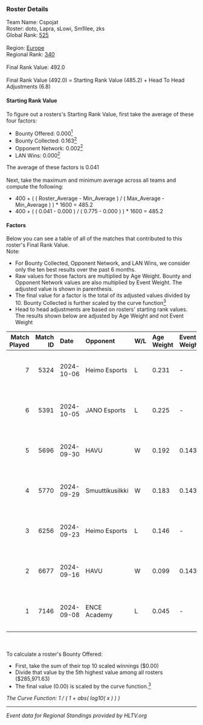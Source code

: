 ### Roster Details<br />
Team Name: Cspojat<br />
Roster: doto, Lapra, sLowi, Sm1llee, zks<br />
Global Rank: [525](../../standings_global_2025_02_28.md)<br />
<br />
Region: [Europe]( ../../standings_europe_2025_02_28.md)<br />
Regional Rank: [340]( ../../standings_europe_2025_02_28.md)<br />
<br />
Final Rank Value:  492.0<br />
<br />
Final Rank Value (492.0) = Starting Rank Value (485.2) + Head To Head Adjustments (6.8)<br />

#### Starting Rank Value<br />
To figure out a rosters's Starting Rank Value, first take the average of these four factors:<br />
- Bounty Offered: 0.000[<sup>1</sup>](#table2)
- Bounty Collected: 0.163[<sup>2</sup>](#table1)
- Opponent Network: 0.002[<sup>2</sup>](#table1)
- LAN Wins: 0.000[<sup>2</sup>](#table1)

The average of these factors is 0.041<br />
<br />
Next, take the maximum and minimum average across all teams and compute the following:<br />
- 400 + ( ( Roster_Average - Min_Average ) / ( Max_Average - Min_Average ) ) * 1600 = 485.2
- 400 + ( ( 0.041 - 0.000 ) / ( 0.775 - 0.000 ) ) * 1600 = 485.2


#### Factors<br />
Below you can see a table of all of the matches that contributed to this roster's Final Rank Value.<br />
Note:<br />

- For Bounty Collected, Opponent Network, and LAN Wins, we consider only the ten best results over the past 6 months.
- Raw values for those factors are multiplied by Age Weight. Bounty and Opponent Network values are also multiplied by Event Weight. The adjusted value is shown in parenthesis.
- The final value for a factor is the total of its adjusted values divided by 10. Bounty Collected is further scaled by the curve function[<sup>3</sup>](#curveFunction)
- Head to head adjustments are based on rosters' starting rank values. The results shown below are adjusted by Age Weight and not Event Weight
<span id="table1"></span><br />


| Match Played | Match ID | Date       | Opponent        | W/L | Age Weight | Event Weight | Bounty Collected | Opponent Network | LAN Wins  | H2H Adj. | Roster                              |
| -: | -: | :- | :- | :- | :- | :- | :- | :- | :- | -: | :- |
|            7 |     5324 | 2024-10-06 | Heimo Esports   | L   | 0.231      | -            | -                | -                | -         |    -1.25 | doto, Lapra, sLowi, Sm1llee, zks    |
|            6 |     5391 | 2024-10-05 | JANO Esports    | L   | 0.225      | -            | -                | -                | -         |    -0.54 | doto, Lapra, sLowi, Sm1llee, zks    |
|            5 |     5696 | 2024-09-30 | HAVU            | W   | 0.192      | 0.143        | 0.002 (0.000)    | 0.313 (0.009)    | 0 (0.000) |     4.43 | doto, Lapra, sLowi, Sm1llee, zks    |
|            4 |     5770 | 2024-09-29 | Smuuttikusilkki | W   | 0.183      | 0.143        | 0.000 (0.000)    | 0.101 (0.003)    | 0 (0.000) |     2.77 | doto, Lapra, m0n0xx, sLowi, Sm1llee |
|            3 |     6256 | 2024-09-23 | Heimo Esports   | L   | 0.146      | -            | -                | -                | -         |    -0.79 | doto, Lapra, m4tthi, Sm1llee, zks   |
|            2 |     6677 | 2024-09-16 | HAVU            | W   | 0.099      | 0.143        | 0.002 (0.000)    | 0.313 (0.004)    | 0 (0.000) |     2.30 | doto, Lapra, sLowi, Sm1llee, zks    |
|            1 |     7146 | 2024-09-08 | ENCE Academy    | L   | 0.045      | -            | -                | -                | -         |    -0.16 | doto, Lapra, sLowi, Sm1llee, zks    |

<br />
<span id="table2"></span><br />
To calculate a roster's Bounty Offered:<br />

- First, take the sum of their top 10 scaled winnings ($0.00)
- Divide that value by the 5th highest value among all rosters ($285,971.63)
- The final value (0.00) is scaled by the curve function.[<sup>3</sup>](#curveFunction)

<span id="curveFunction"></span>_The Curve Function: 1 / ( 1 + abs( log10( x ) ) )_<br />

---
_Event data for Regional Standings provided by HLTV.org_<br />
